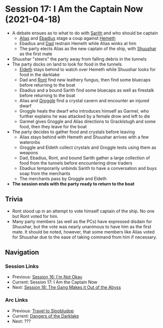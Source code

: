 # Session 17: I Am the Captain Now (2021-04-18)
* A debate ensues as to what to do with [Sarith](../../characters/party/sarith.md) and who should be captain
    * [Alias](../../characters/pcs/alias.md) and [Ebadius](../../characters/ebadius.md) stage a coup against [Hemeth](../../characters/party/hemeth.md)
    * Ebadius and [Dad](../../pcs/dad.md) restrain Hemeth while Alias winks at him
    * The party elects Alias as the new captain of the ship, with [Shuushar](../../characters/party/shuushar.md) as the first mate
* Shuushar "steers" the party away from falling debris in the tunnels
* The party docks on land to look for food in the tunnels
    * [Eldeth](../../party/eldeth.md) stays behind to watch over Hemeth while Shuushar looks for food in the darklake
    * Dad and [Ront](../../party/ront.md) find new leathery fungus, then find some bluecaps before returning to the boat
    * Ebadius and a bound Sarith find some bluecaps as well as firestalk before returning to the boat
    * Alias and [Groggle](../../pcs/groggle.md) find a crystal cavern and encounter an injured dwarf
    * Groggle heals the dwarf who introduces himself as Garmel, who further explains he was attacked by a female drow and left to die
    * Garmel gives Groggle and Alias directions to Gracklstugh and some food, then they leave for the boat
* The party decides to gather food and crystals before leaving
    * Alias stays behind with Hemeth and Shuushar arrives with a few waterorbs
    * Groggle and Eldeth collect crystals and Groggle tests using them as weapons
    * Dad, Ebadius, Ront, and bound Sarith gather a large collection of food from the tunnels before encountering drow traders
    * Ebadius temporarily unbinds Sarith to have a conversation and buys soap from the merchants
    * The merchants pass by Groggle and Eldeth
* **The session ends with the party ready to return to the boat**

## Trivia
* Ront stood up in an attempt to vote himself captain of the ship. No one but Ront voted for him.
* Many party members (as well as the PCs) have expressed disdain for Shuushar, but the vote was nearly unanimous to have him as the first mate. It should be noted, however, that some members like Alias voted for Shuushar due to the ease of taking command from him if necessary.

## Navigation
### Session Links
* Previous: [Session 16: I'm Not Okay](session16-2021-03-06.md)
* Current: Session 17: I Am the Captain Now
* Next: [Session 18: The Gang Makes it Out of the Abyss](session18-2021-05-06.md)

### Arc Links
* Previous: [Travel to Sloobludop](../arc02/info.md)
* Current: [Dangers of the Darklake](info.md)
* Next: ???
